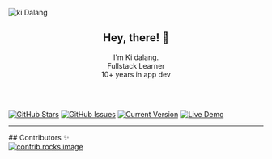 ![ki Dalang](https://developers.qualifio.com/assets/images/default-js-tag-cf43c637f1f2145bde24fb63a8bed087.png)

<h2 align="center">Hey, there! 👋</h2>

<p align="center">
  I'm Ki dalang.<br/> Fullstack Learner<br/>
  10+ years in app dev
  <br/><br/> 
</p>

<br/>

[![GitHub Stars](https://img.shields.io/github/stars/kidalang/serverdb.svg)](https://github.com/kidalang/serverdb/stargazers) 
[![GitHub Issues](https://img.shields.io/github/issues/kidalang/serverdb.svg)](https://github.com/kidalang/serverdb/issues) 
[![Current Version](https://img.shields.io/badge/version-1.0.7-green.svg)](https://github.com/kidalang/serverdb) 
[![Live Demo](https://img.shields.io/badge/demo-online-green.svg)](https://datalangit.id/chat) 

<hr />
## Contributors ✨

<br/>

<a href="https://github.com/kidalang/serverdb/graphs/contributors">
  <img src="https://contrib.rocks/image?repo=kidalang/serverdb" alt="contrib.rocks image" />
</a>

